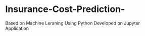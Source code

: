 # Insurance-Cost-Prediction-
Based on Machine Leraning Using Python
Developed on Jupyter Application
